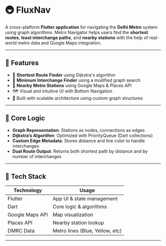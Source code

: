 # 🚇 FluxNav

A cross-platform **Flutter application** for navigating the **Delhi Metro** system using graph algorithms. Metro Navigator helps users find the **shortest routes**, **least interchange paths**, and **nearby stations** with the help of real-world metro data and Google Maps integration.

---

## 📱 Features

- 🔎 **Shortest Route Finder** using Dijkstra's algorithm
- 🔁 **Minimum Interchange Finder** using a modified graph search
- 📍 **Nearby Metro Stations** using Google Maps & Places API
- 🗺️ Visual and intuitive UI with Bottom Navigation
- 🎯 Built with scalable architecture using custom graph structures

---

## 🧠 Core Logic

- **Graph Representation**: Stations as nodes, connections as edges
- **Dijkstra’s Algorithm**: Optimized with PriorityQueue (Dart collections)
- **Custom Edge Metadata**: Stores distance and line color to handle interchanges
- **Dual Route Output**: Returns both shortest path by distance and by number of interchanges

---

## 🧰 Tech Stack

| Technology      | Usage                          |
|-----------------|---------------------------------|
| Flutter         | App UI & state management       |
| Dart            | Core logic & algorithms         |
| Google Maps API | Map visualization               |
| Places API      | Nearby station lookup           |
| DMRC Data       | Metro lines (Blue, Yellow, etc) |

---
